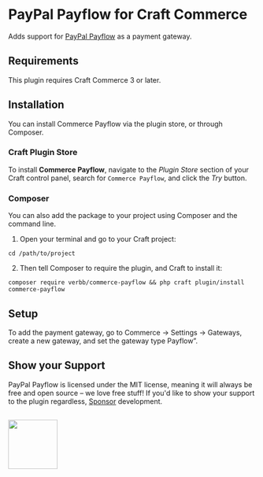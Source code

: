 # PayPal Payflow for Craft Commerce

Adds support for [PayPal Payflow](https://developer.paypal.com/api/nvp-soap/payflow/payflow-gateway/) as a payment gateway.

## Requirements
This plugin requires Craft Commerce 3 or later.

## Installation
You can install Commerce Payflow via the plugin store, or through Composer.

### Craft Plugin Store
To install **Commerce Payflow**, navigate to the _Plugin Store_ section of your Craft control panel, search for `Commerce Payflow`, and click the _Try_ button.

### Composer
You can also add the package to your project using Composer and the command line.

1. Open your terminal and go to your Craft project:
```shell
cd /path/to/project
```

2. Then tell Composer to require the plugin, and Craft to install it:
```shell
composer require verbb/commerce-payflow && php craft plugin/install commerce-payflow
```

## Setup
To add the payment gateway, go to Commerce → Settings → Gateways, create a new gateway, and set the gateway type Payflow”.

## Show your Support
PayPal Payflow is licensed under the MIT license, meaning it will always be free and open source – we love free stuff! If you'd like to show your support to the plugin regardless, [Sponsor](https://github.com/sponsors/verbb) development.

<h2></h2>

<a href="https://verbb.io" target="_blank">
  <img width="100" src="https://verbb.io/assets/img/verbb-pill.svg">
</a>

